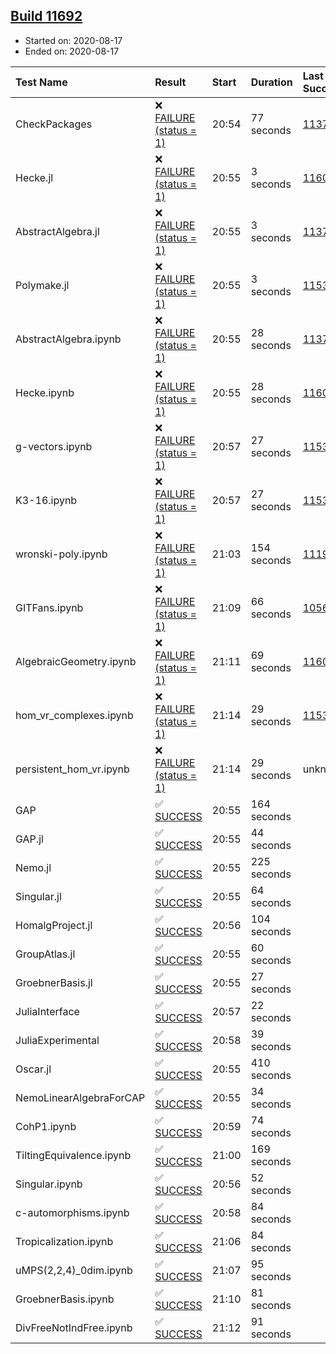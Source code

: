 ## [Build 11692](https://oscarci.mathematik.uni-kl.de/job/oscar/11692/)

* Started on: 2020-08-17
* Ended on: 2020-08-17

| Test Name    | Result | Start | Duration | Last Success | First Failure |
|:-------------|:-------|:------|:---------|:-------------|:--------------|
| CheckPackages | ❌ [FAILURE (status = 1)](https://oscarci.mathematik.uni-kl.de/job/oscar/11692/artifact/logs/build-11692/CheckPackages.log) | 20:54 | 77 seconds | [11376](https://oscarci.mathematik.uni-kl.de/job/oscar/11376/) | [11377](https://oscarci.mathematik.uni-kl.de/job/oscar/11377/) |
| Hecke.jl | ❌ [FAILURE (status = 1)](https://oscarci.mathematik.uni-kl.de/job/oscar/11692/artifact/logs/build-11692/Hecke.jl.log) | 20:55 | 3 seconds | [11602](https://oscarci.mathematik.uni-kl.de/job/oscar/11602/) | [11603](https://oscarci.mathematik.uni-kl.de/job/oscar/11603/) |
| AbstractAlgebra.jl | ❌ [FAILURE (status = 1)](https://oscarci.mathematik.uni-kl.de/job/oscar/11692/artifact/logs/build-11692/AbstractAlgebra.jl.log) | 20:55 | 3 seconds | [11376](https://oscarci.mathematik.uni-kl.de/job/oscar/11376/) | [11377](https://oscarci.mathematik.uni-kl.de/job/oscar/11377/) |
| Polymake.jl | ❌ [FAILURE (status = 1)](https://oscarci.mathematik.uni-kl.de/job/oscar/11692/artifact/logs/build-11692/Polymake.jl.log) | 20:55 | 3 seconds | [11532](https://oscarci.mathematik.uni-kl.de/job/oscar/11532/) | [11533](https://oscarci.mathematik.uni-kl.de/job/oscar/11533/) |
| AbstractAlgebra.ipynb | ❌ [FAILURE (status = 1)](https://oscarci.mathematik.uni-kl.de/job/oscar/11692/artifact/logs/build-11692/AbstractAlgebra.ipynb.log) | 20:55 | 28 seconds | [11376](https://oscarci.mathematik.uni-kl.de/job/oscar/11376/) | [11377](https://oscarci.mathematik.uni-kl.de/job/oscar/11377/) |
| Hecke.ipynb | ❌ [FAILURE (status = 1)](https://oscarci.mathematik.uni-kl.de/job/oscar/11692/artifact/logs/build-11692/Hecke.ipynb.log) | 20:55 | 28 seconds | [11602](https://oscarci.mathematik.uni-kl.de/job/oscar/11602/) | [11603](https://oscarci.mathematik.uni-kl.de/job/oscar/11603/) |
| g-vectors.ipynb | ❌ [FAILURE (status = 1)](https://oscarci.mathematik.uni-kl.de/job/oscar/11692/artifact/logs/build-11692/g-vectors.ipynb.log) | 20:57 | 27 seconds | [11532](https://oscarci.mathematik.uni-kl.de/job/oscar/11532/) | [11533](https://oscarci.mathematik.uni-kl.de/job/oscar/11533/) |
| K3-16.ipynb | ❌ [FAILURE (status = 1)](https://oscarci.mathematik.uni-kl.de/job/oscar/11692/artifact/logs/build-11692/K3-16.ipynb.log) | 20:57 | 27 seconds | [11532](https://oscarci.mathematik.uni-kl.de/job/oscar/11532/) | [11533](https://oscarci.mathematik.uni-kl.de/job/oscar/11533/) |
| wronski-poly.ipynb | ❌ [FAILURE (status = 1)](https://oscarci.mathematik.uni-kl.de/job/oscar/11692/artifact/logs/build-11692/wronski-poly.ipynb.log) | 21:03 | 154 seconds | [11192](https://oscarci.mathematik.uni-kl.de/job/oscar/11192/) | [11193](https://oscarci.mathematik.uni-kl.de/job/oscar/11193/) |
| GITFans.ipynb | ❌ [FAILURE (status = 1)](https://oscarci.mathematik.uni-kl.de/job/oscar/11692/artifact/logs/build-11692/GITFans.ipynb.log) | 21:09 | 66 seconds | [10566](https://oscarci.mathematik.uni-kl.de/job/oscar/10566/) | [10567](https://oscarci.mathematik.uni-kl.de/job/oscar/10567/) |
| AlgebraicGeometry.ipynb | ❌ [FAILURE (status = 1)](https://oscarci.mathematik.uni-kl.de/job/oscar/11692/artifact/logs/build-11692/AlgebraicGeometry.ipynb.log) | 21:11 | 69 seconds | [11602](https://oscarci.mathematik.uni-kl.de/job/oscar/11602/) | [11603](https://oscarci.mathematik.uni-kl.de/job/oscar/11603/) |
| hom_vr_complexes.ipynb | ❌ [FAILURE (status = 1)](https://oscarci.mathematik.uni-kl.de/job/oscar/11692/artifact/logs/build-11692/hom_vr_complexes.ipynb.log) | 21:14 | 29 seconds | [11532](https://oscarci.mathematik.uni-kl.de/job/oscar/11532/) | [11533](https://oscarci.mathematik.uni-kl.de/job/oscar/11533/) |
| persistent_hom_vr.ipynb | ❌ [FAILURE (status = 1)](https://oscarci.mathematik.uni-kl.de/job/oscar/11692/artifact/logs/build-11692/persistent_hom_vr.ipynb.log) | 21:14 | 29 seconds | unknown | unknown |
| GAP | ✅ [SUCCESS](https://oscarci.mathematik.uni-kl.de/job/oscar/11692/artifact/logs/build-11692/GAP.log) | 20:55 | 164 seconds |  |  |
| GAP.jl | ✅ [SUCCESS](https://oscarci.mathematik.uni-kl.de/job/oscar/11692/artifact/logs/build-11692/GAP.jl.log) | 20:55 | 44 seconds |  |  |
| Nemo.jl | ✅ [SUCCESS](https://oscarci.mathematik.uni-kl.de/job/oscar/11692/artifact/logs/build-11692/Nemo.jl.log) | 20:55 | 225 seconds |  |  |
| Singular.jl | ✅ [SUCCESS](https://oscarci.mathematik.uni-kl.de/job/oscar/11692/artifact/logs/build-11692/Singular.jl.log) | 20:55 | 64 seconds |  |  |
| HomalgProject.jl | ✅ [SUCCESS](https://oscarci.mathematik.uni-kl.de/job/oscar/11692/artifact/logs/build-11692/HomalgProject.jl.log) | 20:56 | 104 seconds |  |  |
| GroupAtlas.jl | ✅ [SUCCESS](https://oscarci.mathematik.uni-kl.de/job/oscar/11692/artifact/logs/build-11692/GroupAtlas.jl.log) | 20:55 | 60 seconds |  |  |
| GroebnerBasis.jl | ✅ [SUCCESS](https://oscarci.mathematik.uni-kl.de/job/oscar/11692/artifact/logs/build-11692/GroebnerBasis.jl.log) | 20:55 | 27 seconds |  |  |
| JuliaInterface | ✅ [SUCCESS](https://oscarci.mathematik.uni-kl.de/job/oscar/11692/artifact/logs/build-11692/JuliaInterface.log) | 20:57 | 22 seconds |  |  |
| JuliaExperimental | ✅ [SUCCESS](https://oscarci.mathematik.uni-kl.de/job/oscar/11692/artifact/logs/build-11692/JuliaExperimental.log) | 20:58 | 39 seconds |  |  |
| Oscar.jl | ✅ [SUCCESS](https://oscarci.mathematik.uni-kl.de/job/oscar/11692/artifact/logs/build-11692/Oscar.jl.log) | 20:55 | 410 seconds |  |  |
| NemoLinearAlgebraForCAP | ✅ [SUCCESS](https://oscarci.mathematik.uni-kl.de/job/oscar/11692/artifact/logs/build-11692/NemoLinearAlgebraForCAP.log) | 20:55 | 34 seconds |  |  |
| CohP1.ipynb | ✅ [SUCCESS](https://oscarci.mathematik.uni-kl.de/job/oscar/11692/artifact/logs/build-11692/CohP1.ipynb.log) | 20:59 | 74 seconds |  |  |
| TiltingEquivalence.ipynb | ✅ [SUCCESS](https://oscarci.mathematik.uni-kl.de/job/oscar/11692/artifact/logs/build-11692/TiltingEquivalence.ipynb.log) | 21:00 | 169 seconds |  |  |
| Singular.ipynb | ✅ [SUCCESS](https://oscarci.mathematik.uni-kl.de/job/oscar/11692/artifact/logs/build-11692/Singular.ipynb.log) | 20:56 | 52 seconds |  |  |
| c-automorphisms.ipynb | ✅ [SUCCESS](https://oscarci.mathematik.uni-kl.de/job/oscar/11692/artifact/logs/build-11692/c-automorphisms.ipynb.log) | 20:58 | 84 seconds |  |  |
| Tropicalization.ipynb | ✅ [SUCCESS](https://oscarci.mathematik.uni-kl.de/job/oscar/11692/artifact/logs/build-11692/Tropicalization.ipynb.log) | 21:06 | 84 seconds |  |  |
| uMPS(2,2,4)_0dim.ipynb | ✅ [SUCCESS](https://oscarci.mathematik.uni-kl.de/job/oscar/11692/artifact/logs/build-11692/uMPS-2-2-4-_0dim.ipynb.log) | 21:07 | 95 seconds |  |  |
| GroebnerBasis.ipynb | ✅ [SUCCESS](https://oscarci.mathematik.uni-kl.de/job/oscar/11692/artifact/logs/build-11692/GroebnerBasis.ipynb.log) | 21:10 | 81 seconds |  |  |
| DivFreeNotIndFree.ipynb | ✅ [SUCCESS](https://oscarci.mathematik.uni-kl.de/job/oscar/11692/artifact/logs/build-11692/DivFreeNotIndFree.ipynb.log) | 21:12 | 91 seconds |  |  |
